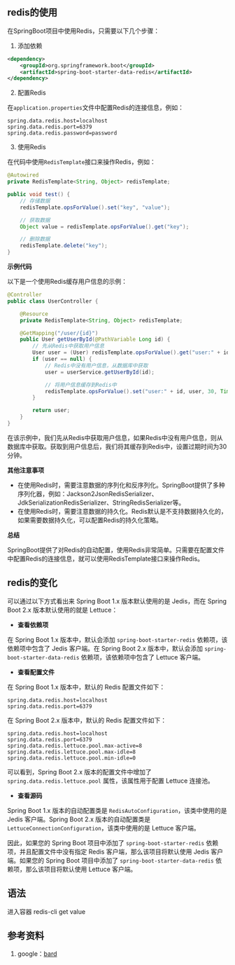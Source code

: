## redis的使用
在SpringBoot项目中使用Redis，只需要以下几个步骤：

1. 添加依赖

```xml
<dependency>
    <groupId>org.springframework.boot</groupId>
    <artifactId>spring-boot-starter-data-redis</artifactId>
</dependency>

```

2. 配置Redis

在`application.properties`文件中配置Redis的连接信息，例如：

```properties
spring.data.redis.host=localhost
spring.data.redis.port=6379
spring.data.redis.password=password
```

3. 使用Redis

在代码中使用`RedisTemplate`接口来操作Redis，例如：

```java
@Autowired
private RedisTemplate<String, Object> redisTemplate;

public void test() {
    // 存储数据
    redisTemplate.opsForValue().set("key", "value");

    // 获取数据
    Object value = redisTemplate.opsForValue().get("key");

    // 删除数据
    redisTemplate.delete("key");
}
```

**示例代码**

以下是一个使用Redis缓存用户信息的示例：

```java
@Controller
public class UserController {

    @Resource
    private RedisTemplate<String, Object> redisTemplate;

    @GetMapping("/user/{id}")
    public User getUserById(@PathVariable Long id) {
        // 先从Redis中获取用户信息
        User user = (User) redisTemplate.opsForValue().get("user:" + id);
        if (user == null) {
            // Redis中没有用户信息，从数据库中获取
            user = userService.getUserById(id);

            // 将用户信息缓存到Redis中
            redisTemplate.opsForValue().set("user:" + id, user, 30, TimeUnit.MINUTES);
        }

        return user;
    }
}
```

在该示例中，我们先从Redis中获取用户信息，如果Redis中没有用户信息，则从数据库中获取。获取到用户信息后，我们将其缓存到Redis中，设置过期时间为30分钟。

**其他注意事项**

* 在使用Redis时，需要注意数据的序列化和反序列化。SpringBoot提供了多种序列化器，例如：Jackson2JsonRedisSerializer、JdkSerializationRedisSerializer、StringRedisSerializer等。
* 在使用Redis时，需要注意数据的持久化。Redis默认是不支持数据持久化的，如果需要数据持久化，可以配置Redis的持久化策略。

**总结**

SpringBoot提供了对Redis的自动配置，使用Redis非常简单。只需要在配置文件中配置Redis的连接信息，就可以使用RedisTemplate接口来操作Redis。

## redis的变化
可以通过以下方式看出来 Spring Boot 1.x 版本默认使用的是 Jedis，而在 Spring Boot 2.x 版本默认使用的就是 Lettuce：

* **查看依赖项**

在 Spring Boot 1.x 版本中，默认会添加 `spring-boot-starter-redis` 依赖项，该依赖项中包含了 Jedis 客户端。在 Spring Boot 2.x 版本中，默认会添加 `spring-boot-starter-data-redis` 依赖项，该依赖项中包含了 Lettuce 客户端。

* **查看配置文件**

在 Spring Boot 1.x 版本中，默认的 Redis 配置文件如下：

```properties
spring.data.redis.host=localhost
spring.data.redis.port=6379
```

在 Spring Boot 2.x 版本中，默认的 Redis 配置文件如下：

```properties
spring.data.redis.host=localhost
spring.data.redis.port=6379
spring.data.redis.lettuce.pool.max-active=8
spring.data.redis.lettuce.pool.max-idle=8
spring.data.redis.lettuce.pool.min-idle=0
```

可以看到，Spring Boot 2.x 版本的配置文件中增加了 `spring.data.redis.lettuce.pool` 属性，该属性用于配置 Lettuce 连接池。

* **查看源码**

Spring Boot 1.x 版本的自动配置类是 `RedisAutoConfiguration`，该类中使用的是 Jedis 客户端。Spring Boot 2.x 版本的自动配置类是 `LettuceConnectionConfiguration`，该类中使用的是 Lettuce 客户端。

因此，如果您的 Spring Boot 项目中添加了 `spring-boot-starter-redis` 依赖项，并且配置文件中没有指定 Redis 客户端，那么该项目将默认使用 Jedis 客户端。如果您的 Spring Boot 项目中添加了 `spring-boot-starter-data-redis` 依赖项，那么该项目将默认使用 Lettuce 客户端。

## 语法
进入容器
redis-cli
get value

## 参考资料
1. google：[bard](https://bard.google.com/)